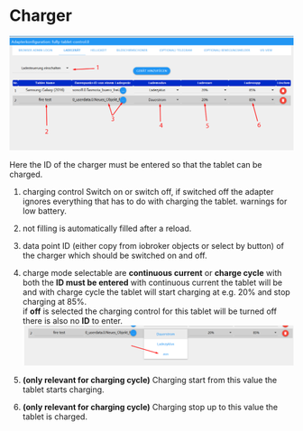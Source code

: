 # Charger

![charger](../../../.vuepress/public/images/media/Fully-Tablet-Control/charger.png)

Here the ID of the charger must be entered so that the tablet can be charged.

1. charging control Switch on or switch off, if switched off the adapter ignores everything that has to do with charging the tablet.
   warnings for low battery.

2. not filling is automatically filled after a reload.

3. data point ID (either copy from iobroker objects or select by button) of the charger which should be switched on and off.

4. charge mode selectable are **continuous current** or **charge cycle** with both the **ID must be entered** with continuous current the tablet will be
   and with charge cycle the tablet will start charging at e.g. 20% and stop charging at 85%. \
   if **off** is selected the charging control for this tablet will be turned off there is also no **ID** to enter.
   ![charger-mode](../../../.vuepress/public/images/media/Fully-Tablet-Control/charger-mode.png)

5. **(only relevant for charging cycle)** Charging start from this value the tablet starts charging.

6. **(only relevant for charging cycle)** Charging stop up to this value the tablet is charged.
